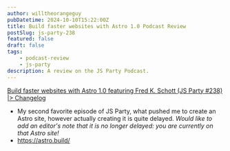 ```yaml
---
author: willtheorangeguy
pubDatetime: 2024-10-10T15:22:00Z
title: Build faster websites with Astro 1.0 Podcast Review
postSlug: js-party-238
featured: false
draft: false
tags:
    - podcast-review
    - js-party
description: A review on the JS Party Podcast.
---
```


[Build faster websites with Astro 1.0 featuring Fred K. Schott (JS Party #238) |> Changelog](https://changelog.com/jsparty/238)

- My second favorite episode of JS Party, what pushed me to create an Astro site, however actually creating it is quite delayed. _Would like to add an editor's note that it is no longer delayed: you are currently on that Astro site!_
- https://astro.build/
